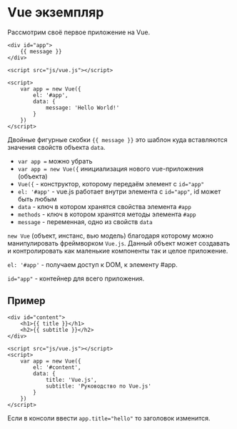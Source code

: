 # Vue экземпляр
Рассмотрим своё первое приложение на Vue.

    <div id="app">
        {{ message }}
    </div>

    <script src="js/vue.js"></script>

    <script>
        var app = new Vue({
            el: '#app',
            data: {
                message: 'Hello World!'
            }
        })
    </script>

Двойные фигурные скобки `{{ message }}` это шаблон куда вставляются значения свойств объекта `data`.

- `var app =` можно убрать
- `var app = new Vue({` инициализация нового vue-приложения (объекта)
- `Vue({` - конструктор, которому передаём элемент с `id="app"`
- `el: '#app'` - vue.js работает внутри элемента с `id="app"`, id может быть любым
- `data` - ключ в котором хранятся свойства элемента `#app`
- `methods` - ключ в котором хранятся методы элемента `#app`
- `message` - переменная, одно из свойств `data`

`new Vue` (объект, инстанс, вью модель) благодаря которому можно манипулировать фреймворком `Vue.js`. Данный объект может создавать и контролировать как маленькие компоненты так и целое приложение.

`el: '#app'` - получаем доступ к DOM, к элементу #app.

`id="app"` - контейнер для всего приложения.

## Пример

    <div id="content">
        <h1>{{ title }}</h1>
        <h2>{{ subtitle }}</h2>
    </div>

    <script src="js/vue.js"></script>
    <script>
        var app = new Vue({
            el: '#content',
            data: {
                title: 'Vue.js',
                subtitle: 'Руководство по Vue.js'
            }
        })
    </script>

Если в консоли ввести `app.title="hello"` то заголовок изменится.
